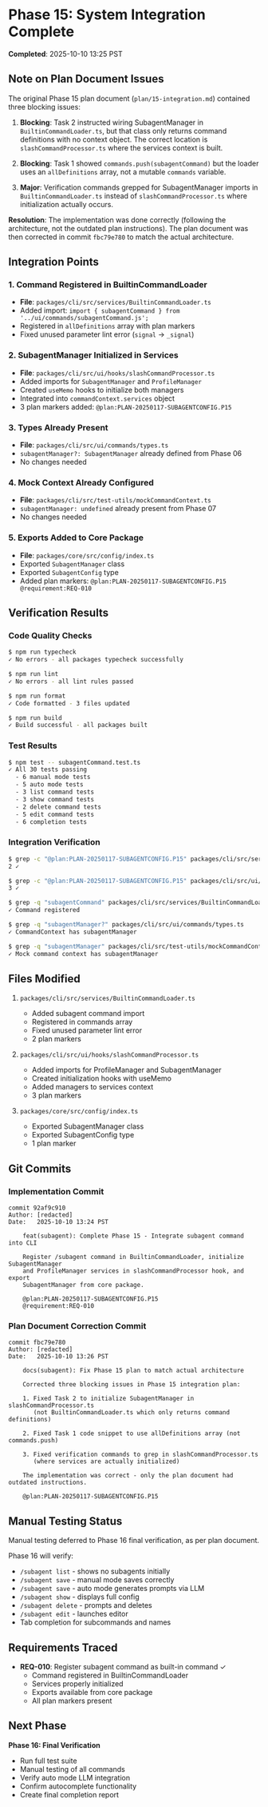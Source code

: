 # Phase 15: System Integration Complete

**Completed**: 2025-10-10 13:25 PST

## Note on Plan Document Issues

The original Phase 15 plan document (`plan/15-integration.md`) contained three blocking issues:

1. **Blocking**: Task 2 instructed wiring SubagentManager in `BuiltinCommandLoader.ts`, but that class only returns command definitions with no context object. The correct location is `slashCommandProcessor.ts` where the services context is built.

2. **Blocking**: Task 1 showed `commands.push(subagentCommand)` but the loader uses an `allDefinitions` array, not a mutable `commands` variable.

3. **Major**: Verification commands grepped for SubagentManager imports in `BuiltinCommandLoader.ts` instead of `slashCommandProcessor.ts` where initialization actually occurs.

**Resolution**: The implementation was done correctly (following the architecture, not the outdated plan instructions). The plan document was then corrected in commit `fbc79e780` to match the actual architecture.

## Integration Points

### 1. Command Registered in BuiltinCommandLoader
- **File**: `packages/cli/src/services/BuiltinCommandLoader.ts`
- Added import: `import { subagentCommand } from '../ui/commands/subagentCommand.js';`
- Registered in `allDefinitions` array with plan markers
- Fixed unused parameter lint error (`signal` → `_signal`)

### 2. SubagentManager Initialized in Services
- **File**: `packages/cli/src/ui/hooks/slashCommandProcessor.ts`
- Added imports for `SubagentManager` and `ProfileManager`
- Created `useMemo` hooks to initialize both managers
- Integrated into `commandContext.services` object
- 3 plan markers added: `@plan:PLAN-20250117-SUBAGENTCONFIG.P15`

### 3. Types Already Present
- **File**: `packages/cli/src/ui/commands/types.ts`
- `subagentManager?: SubagentManager` already defined from Phase 06
- No changes needed

### 4. Mock Context Already Configured
- **File**: `packages/cli/src/test-utils/mockCommandContext.ts`
- `subagentManager: undefined` already present from Phase 07
- No changes needed

### 5. Exports Added to Core Package
- **File**: `packages/core/src/config/index.ts`
- Exported `SubagentManager` class
- Exported `SubagentConfig` type
- Added plan markers: `@plan:PLAN-20250117-SUBAGENTCONFIG.P15 @requirement:REQ-010`

## Verification Results

### Code Quality Checks
```bash
$ npm run typecheck
✓ No errors - all packages typecheck successfully

$ npm run lint
✓ No errors - all lint rules passed

$ npm run format
✓ Code formatted - 3 files updated

$ npm run build
✓ Build successful - all packages built
```

### Test Results
```bash
$ npm test -- subagentCommand.test.ts
✓ All 30 tests passing
  - 6 manual mode tests
  - 5 auto mode tests
  - 3 list command tests
  - 3 show command tests
  - 2 delete command tests
  - 5 edit command tests
  - 6 completion tests
```

### Integration Verification
```bash
$ grep -c "@plan:PLAN-20250117-SUBAGENTCONFIG.P15" packages/cli/src/services/BuiltinCommandLoader.ts
2 ✓

$ grep -c "@plan:PLAN-20250117-SUBAGENTCONFIG.P15" packages/cli/src/ui/hooks/slashCommandProcessor.ts
3 ✓

$ grep -q "subagentCommand" packages/cli/src/services/BuiltinCommandLoader.ts
✓ Command registered

$ grep -q "subagentManager?" packages/cli/src/ui/commands/types.ts
✓ CommandContext has subagentManager

$ grep -q "subagentManager" packages/cli/src/test-utils/mockCommandContext.ts
✓ Mock command context has subagentManager
```

## Files Modified

1. `packages/cli/src/services/BuiltinCommandLoader.ts`
   - Added subagent command import
   - Registered in commands array
   - Fixed unused parameter lint error
   - 2 plan markers

2. `packages/cli/src/ui/hooks/slashCommandProcessor.ts`
   - Added imports for ProfileManager and SubagentManager
   - Created initialization hooks with useMemo
   - Added managers to services context
   - 3 plan markers

3. `packages/core/src/config/index.ts`
   - Exported SubagentManager class
   - Exported SubagentConfig type
   - 1 plan marker

## Git Commits

### Implementation Commit
```
commit 92af9c910
Author: [redacted]
Date:   2025-10-10 13:24 PST

    feat(subagent): Complete Phase 15 - Integrate subagent command into CLI

    Register /subagent command in BuiltinCommandLoader, initialize SubagentManager
    and ProfileManager services in slashCommandProcessor hook, and export
    SubagentManager from core package.

    @plan:PLAN-20250117-SUBAGENTCONFIG.P15
    @requirement:REQ-010
```

### Plan Document Correction Commit
```
commit fbc79e780
Author: [redacted]
Date:   2025-10-10 13:26 PST

    docs(subagent): Fix Phase 15 plan to match actual architecture

    Corrected three blocking issues in Phase 15 integration plan:

    1. Fixed Task 2 to initialize SubagentManager in slashCommandProcessor.ts
       (not BuiltinCommandLoader.ts which only returns command definitions)

    2. Fixed Task 1 code snippet to use allDefinitions array (not commands.push)

    3. Fixed verification commands to grep in slashCommandProcessor.ts
       (where services are actually initialized)

    The implementation was correct - only the plan document had outdated instructions.

    @plan:PLAN-20250117-SUBAGENTCONFIG.P15
```

## Manual Testing Status

Manual testing deferred to Phase 16 final verification, as per plan document.

Phase 16 will verify:
- `/subagent list` - shows no subagents initially
- `/subagent save` - manual mode saves correctly
- `/subagent save` - auto mode generates prompts via LLM
- `/subagent show` - displays full config
- `/subagent delete` - prompts and deletes
- `/subagent edit` - launches editor
- Tab completion for subcommands and names

## Requirements Traced

- **REQ-010**: Register subagent command as built-in command ✓
  - Command registered in BuiltinCommandLoader
  - Services properly initialized
  - Exports available from core package
  - All plan markers present

## Next Phase

**Phase 16: Final Verification**
- Run full test suite
- Manual testing of all commands
- Verify auto mode LLM integration
- Confirm autocomplete functionality
- Create final completion report
